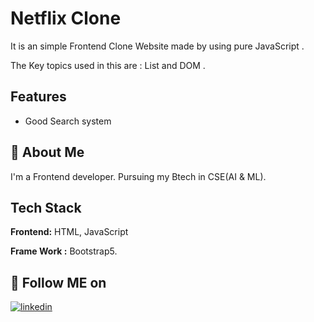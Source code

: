 
# Netflix Clone

It is an simple Frontend Clone Website made by using pure JavaScript .

The Key topics used in this are : List and DOM .





## Features

- Good Search system


## 🚀 About Me
I'm a Frontend developer. Pursuing my Btech in CSE(AI & ML).




## Tech Stack

**Frontend:** HTML, JavaScript

**Frame Work :** Bootstrap5.





## 🔗 Follow ME on 


[![linkedin](https://img.shields.io/badge/linkedin-0A66C2?style=for-the-badge&logo=linkedin&logoColor=white)](https://www.linkedin.com/in/psandeep2005/)
